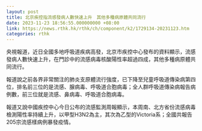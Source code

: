 ```yaml
---
layout: post
title: 北京疾控指流感發病人數快速上升　其他多種病原體共同流行
date: 2023-11-23 18:56:55.000000000 +08:00
link: https://news.rthk.hk/rthk/ch/component/k2/1729134-20231123.htm
categories: rthk
---
```


央視報道，近日全國多地呼吸道疾病高發，北京市疾控中心發布的資料顯示，流感發病人數快速上升，在門診中的流感病毒核酸陽性率超過四成，其他多種病原體共同流行。

報道說之前各界非常關注的肺炎支原體流行強度，已下降至兒童呼吸道傳染病第四位，排名前三位的是流感、腺病毒、呼吸道合胞病毒；全人群呼吸道傳染病報告病例數，前三位就是流感、鼻病毒、呼吸道合胞病毒。

報道又說中國疾控中心今日公布的流感監測周報顯示，本周南、北方省份流感病毒檢測陽性率持續上升，以甲型H3N2為主，其次為乙型的Victoria系；全國共報告205宗流感樣病例暴發疫情。
